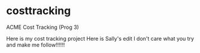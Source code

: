 # costtracking
ACME Cost Tracking (Prog 3)

Here is my cost tracking project
Here is Sally's edit
I don't care what you try and make me follow!!!!!!
